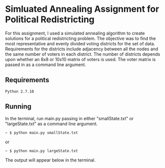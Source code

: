 # Simluated Annealing Assignment for Political Redistricting

For this assignment, I used a simulated annealing algorithm to create solutions for a political redistricting problem. The objective was to find the most representative and evenly divided voting districts for the set of data. Requirements for the districts include adjacency between all the nodes and the same number of voters in each district. The number of districts depends upon whether an 8x8 or 10x10 matrix of voters is used. The voter matrix is passed in as a command line argument.

## Requirements
```
Python 2.7.10 
```
## Running
In the terminal, run main.py passing in either "smallState.txt" or "largeState.txt" as a command line argument.
```
~ $ python main.py smallState.txt
```
or
```
~ $ python main.py largeState.txt
```
The output will appear below in the terminal.
